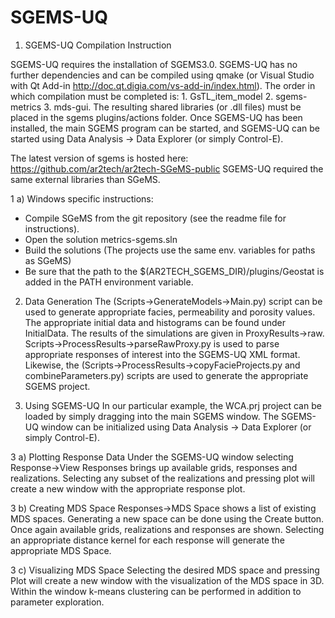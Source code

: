 SGEMS-UQ
=======

1. SGEMS-UQ Compilation Instruction

SGEMS-UQ requires the installation of SGEMS3.0. SGEMS-UQ has no further dependencies and can be compiled using 
qmake (or Visual Studio with Qt Add-in http://doc.qt.digia.com/vs-add-in/index.html). The order in which compilation 
must be completed is: 1. GsTL_item_model 2. sgems-metrics 3. mds-gui. The resulting shared libraries (or .dll files) must 
be placed in the sgems plugins/actions folder. Once SGEMS-UQ has been installed, the main SGEMS program can be started, 
and SGEMS-UQ can be started using Data Analysis -> Data Explorer (or simply Control-E). 

The latest version of sgems is hosted here: https://github.com/ar2tech/ar2tech-SGeMS-public
SGEMS-UQ required the same external libraries than SGeMS.

1 a) Windows specific instructions:
 - Compile SGeMS from the git repository (see the readme file for instructions).
 - Open the solution metrics-sgems.sln
 - Build the solutions (The projects use the same env. variables for paths as SGeMS)
 - Be sure that the path to the $(AR2TECH_SGEMS_DIR)/plugins/Geostat is added in the PATH environment variable.

2. Data Generation
The (Scripts->GenerateModels->Main.py) script can be used to generate appropriate facies, permeability and porosity values. 
The appropriate initial data and histograms can be found under InitialData. The results of the simulations are given in ProxyResults->raw. 
Scripts->ProcessResults->parseRawProxy.py is used to parse appropriate responses of interest into the SGEMS-UQ XML format. 
Likewise, the (Scripts->ProcessResults->copyFacieProjects.py and combineParameters.py) scripts are used to generate the appropriate SGEMS project.

3. Using SGEMS-UQ
In our particular example, the WCA.prj project can be loaded by simply dragging into the main SGEMS window. 
The SGEMS-UQ window can be initialized using Data Analysis -> Data Explorer (or simply Control-E).

3 a) Plotting Response Data
Under the SGEMS-UQ window selecting Response->View Responses brings up available grids, responses and realizations. 
Selecting any subset of the realizations and pressing plot will create a new window with the appropriate response plot.

3 b) Creating MDS Space
Responses->MDS Space shows a list of existing MDS spaces. Generating a new space can be done using the Create button. 
Once again available grids, realizations and responses are shown. Selecting an appropriate distance kernel for 
each response will generate the appropriate MDS Space.

3 c) Visualizing MDS Space
Selecting the desired MDS space and pressing Plot will create a new window with the visualization of the MDS space in 3D. 
Within the window k-means clustering can be performed in addition to parameter exploration.